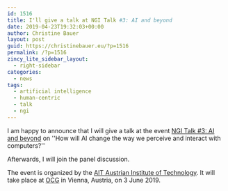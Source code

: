 ```yaml
---
id: 1516
title: I'll give a talk at NGI Talk #3: AI and beyond
date: 2019-04-23T19:32:03+00:00
author: Christine Bauer
layout: post
guid: https://christinebauer.eu/?p=1516
permalink: /?p=1516
zincy_lite_sidebar_layout:
  - right-sidebar
categories:
  - news
tags:
  - artificial intelligence
  - human-centric
  - talk
  - ngi
---
```

I am happy to announce that I will give a talk at the event <a href="https://ngi.ait.ac.at/event/ngi-talk-3-ai-and-beyond/" rel="noopener noreferrer" target="_blank">NGI Talk #3: AI and beyond</a> on ''How will AI change the way we perceive and interact with computers?''

Afterwards, I will join the panel discussion.

The event is organized by the <a href="https://www.ait.ac.at/" rel="noopener noreferrer" target="_blank">AIT Austrian Institute of Technology</a>. It will take place at <a href="https://www.ocg.at/" rel="noopener noreferrer" target="_blank">OCG</a> in Vienna, Austria, on 3 June 2019.